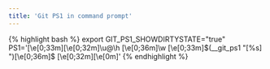 ```yaml
---
title: 'Git PS1 in command prompt'
---
```

{% highlight bash %}
export GIT_PS1_SHOWDIRTYSTATE="true"
PS1='\[\e[0;33m\]\[\e[0;32m\]\u@\h \[\e[0;36m\]\w \[\e[0;33m\]$(__git_ps1 "[%s] ")\[\e[0;36m\]\$ \[\e[0;32m\]\[\e[0m\]'
{% endhighlight %}
